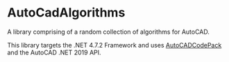 # AutoCadAlgorithms

A library comprising of a random collection of algorithms for AutoCAD. 

This library targets the .NET 4.7.2 Framework and uses [AutoCADCodePack](https://github.com/luanshixia/AutoCADCodePack) and the AutoCAD .NET 2019 API.
